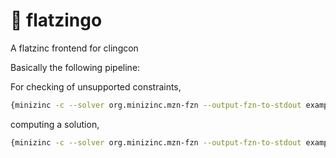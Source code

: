 # :flamingo: flatzingo

A flatzinc frontend for clingcon

Basically the following pipeline:

For checking of unsupported constraints,
``` sh
{minizinc -c --solver org.minizinc.mzn-fzn --output-fzn-to-stdout example.mzn | fzn2lp; cat static_check.lp }| clingcon
```

computing a solution,
``` sh
{minizinc -c --solver org.minizinc.mzn-fzn --output-fzn-to-stdout example.mzn | fzn2lp; cat encoding.lp }| clingcon
```

